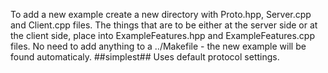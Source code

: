 To add a new example create a new directory with Proto.hpp, Server.cpp and Client.cpp files. The things that are to be either at the server side or at the client side, place into ExampleFeatures.hpp and ExampleFeatures.cpp files.
No need to add anything to a ../Makefile - the new example will be found automaticaly.
##simplest##
Uses default protocol settings. 
